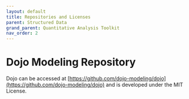 ```yaml
---
layout: default
title: Repositories and Licenses
parent: Structured Data
grand_parent: Quantitative Analysis Toolkit
nav_order: 2
---
```


# Dojo Modeling Repository

Dojo can be accessed at [https://github.com/dojo-modeling/dojo](https://github.com/dojo-modeling/dojo) and is developed under the MIT License.